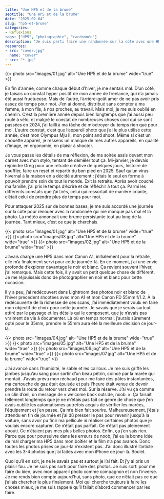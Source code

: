 ```yaml
---
title: "Une HP5 et de la brume"
seotitle: "Une HP5 et de la brume"
date: "2025-02-04"
slug: "hp5-et-brume"
categories:
- Reflexions
tags: ["HP5", "photographie", "randonnée"]
description: "Je suis parti faire une randonnée sur la côte avec une HP5+, sous la brume."
resources:
- src: "cover.jpg"
  name: "cover"
- src: "*.jpg"
---
```

{{< photo src="images/01.jpg" alt="Une HP5 et de la brume" wide="true" >}}

En fin d’année, comme chaque début d’hiver, je me sentais mal. D’un côté, je faisais un constat hyper positif de mon année de freelance, qui n’a jamais été aussi fructueuse. Mais de l’autre, l’arrière-goût amer de ne pas avoir pris assez de temps pour moi. J’en ai donné, distribué sans compter à ma femme, à mon fils, à nos proches, au travail. Mais moi, je me suis oublié en chemin. C’est la première année depuis bien longtemps que j’ai aussi peu roulé à vélo, et malgré le constat de nombreuses choses cool qui se sont passées en 2024, j’ai failli à ma tâche de m’octroyer du temps rien que pour moi. L’autre constat, c’est que l’appareil photo que j’ai le plus utilisé cette année, c’est mon Olympus Mju II, mon point and shoot. Même si c’est un chouette appareil, je ressens un manque de mes autres appareils, en qualité d’image, en ergonomie, en plaisir à shooter.

Je vous passe les détails de ma réflexion, de ma soirée assis devant mon carnet avec mon stylo, tentant de démêler tout ça. Mi-janvier, je devais rejoindre Greg pour une retraite créative de quelques jours, histoire de souffler, faire un reset et repartir du bon pied en 2025. Sauf qu’un virus hivernal à la maison en a décidé autrement : j’étais le seul en forme à pouvoir prendre soin de tout le monde. Exit la retraite. Après avoir couché ma famille, j’ai pris le temps d’écrire et de réfléchir à tout ça. Parmi les différents constats que j’ai tirés, celui qui ressortait de manière criante, c’était celui de prendre plus de temps pour moi.

Pour attaquer 2025 sur de bonnes bases, je me suis accordé une journée sur la côte pour renouer avec la randonnée qui me manque pas mal et la photo. La météo annonçait une brume persistante tout au long de la journée. Tant mieux, c’est ce que je cherchais.

{{< photo src="images/01.jpg" alt="Une HP5 et de la brume" wide="true" >}}
{{< photo src="images/03.jpg" alt="Une HP5 et de la brume" wide="true" >}}
{{< photo src="images/02.jpg" alt="Une HP5 et de la brume" wide="true" >}}

J’avais chargé une HP5 dans mon Canon A1, initialement pour la retraite, elle m’a finalement servi pour cette journée-là. En ce moment, j’ai une envie profonde d’explorer davantage le noir et blanc. Ça revient souvent l’hiver, j’ai remarqué. Mais cette fois, il y avait un petit quelque chose de différent. Je me réjouissais donc de photographier en noir et blanc pour cette occasion.

Il y a peu, j’ai redécouvert dans Lightroom des photos noir et blanc de l’hiver précédent shootées avec mon A1 et mon Canon FD 55mm f/1.2. À la redécouverte de la richesse de ces scans, j’ai immédiatement voulu en faire mon objectif de choix pour cette journée. Je savais que je serais surtout attiré par le paysage et les détails qui le composent, que je n’avais pas vraiment de vie à documenter. Là où en temps normal, j’aurais sûrement opté pour le 35mm, prendre le 55mm aura été la meilleure décision ce jour-là.

{{< photo src="images/04.jpg" alt="Une HP5 et de la brume" wide="true" >}}
{{< photo src="images/05.jpg" alt="Une HP5 et de la brume" wide="true" >}}
{{< photo src="images/06.jpg" alt="Une HP5 et de la brume" wide="true" >}}
{{< photo src="images/07.jpg" alt="Une HP5 et de la brume" wide="true" >}}

J’ai avancé dans l’humidité, le sable et les cailloux. Je me suis griffé les jambes jusqu’au sang pour sortir d’un beau pétrin, coincé par la marée qui montait. J’avais prévu mon réchaud pour me faire des pâtes instantanées, ma cartouche de gaz était épuisée et puis l’heure était venue de devoir prendre la route du retour vers chez moi. Sur la réserve. J’ai vu ça comme un clin d’œil, un message de « welcome back outside, noob. ». Ça faisait tellement longtemps que je ne m’étais pas fait ce genre de chose que j’en avais oublié les automatismes autrefois acquis de vérifier les marées, l’équipement et j’en passe. Ça m’a bien fait sourire. Malheureusement, j’étais attendu en fin de journée et j’ai dû presser le pas pour revenir jusqu’à la voiture, sans avoir pu finir ma pellicule ni réaliser certaines photos que je voulais encore capturer.
Ce n’était pas parfait. Ce n’était pas pleinement abouti. Ce n’étaient pas mes plus belles photos. Enfin, ça j’en sais rien. Parce que pour poursuivre dans les erreurs de noob, j’ai eu la bonne idée de mal charger ma HP5 dans mon boîtier et le film n’a pas avancé. Donc toutes les photos prises ce jour-là n’existent pas. J’ai donc illustré l’article avec les 3-4 photos que j’ai faites avec mon iPhone ce jour-là. Boulet.

Quoi qu’il en soit, je ne le savais pas et surtout je l’ai fait. Et j’y ai pris un plaisir fou. Je ne suis pas sorti pour faire des photos. Je suis sorti pour me faire du bien, avec mon appareil photo comme compagnon et non l’inverse. Je me rends bien compte aujourd’hui, sans photo, que ce n’était pas ce que j’allais chercher le plus finalement. Moi qui cherche toujours à faire les choses mieux, je me suis rappelé qu’il fallait d’abord commencer par les faire.
